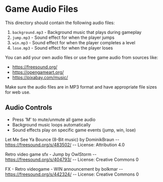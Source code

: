 # Game Audio Files

This directory should contain the following audio files:

1. `background.mp3` - Background music that plays during gameplay
2. `jump.mp3` - Sound effect for when the player jumps
3. `win.mp3` - Sound effect for when the player completes a level
4. `lose.mp3` - Sound effect for when the player loses

You can add your own audio files or use free game audio from sources like:
- https://freesound.org/
- https://opengameart.org/
- https://pixabay.com/music/

Make sure the audio files are in MP3 format and have appropriate file sizes for web use.

## Audio Controls
- Press 'M' to mute/unmute all game audio
- Background music loops automatically
- Sound effects play on specific game events (jump, win, lose) 



Let Me See Ya Bounce (8-Bit music) by DominikBraun -- https://freesound.org/s/483502/ -- License: Attribution 4.0

Retro video game sfx - Jump by OwlStorm -- https://freesound.org/s/404793/ -- License: Creative Commons 0

FX - Retro videogame - WIN announcement by bolkmar -- https://freesound.org/s/442324/ -- License: Creative Commons 0